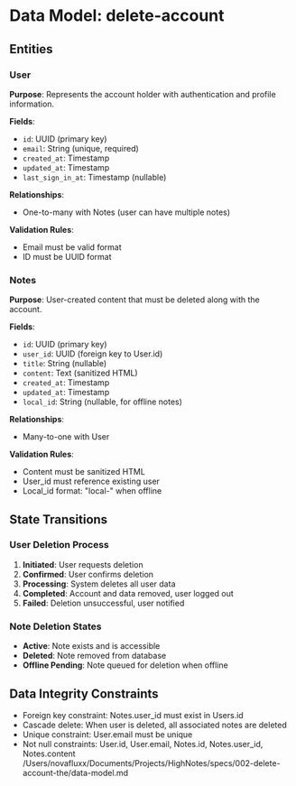# Data Model: delete-account

## Entities

### User
**Purpose**: Represents the account holder with authentication and profile information.

**Fields**:
- `id`: UUID (primary key)
- `email`: String (unique, required)
- `created_at`: Timestamp
- `updated_at`: Timestamp
- `last_sign_in_at`: Timestamp (nullable)

**Relationships**:
- One-to-many with Notes (user can have multiple notes)

**Validation Rules**:
- Email must be valid format
- ID must be UUID format

### Notes
**Purpose**: User-created content that must be deleted along with the account.

**Fields**:
- `id`: UUID (primary key)
- `user_id`: UUID (foreign key to User.id)
- `title`: String (nullable)
- `content`: Text (sanitized HTML)
- `created_at`: Timestamp
- `updated_at`: Timestamp
- `local_id`: String (nullable, for offline notes)

**Relationships**:
- Many-to-one with User

**Validation Rules**:
- Content must be sanitized HTML
- User_id must reference existing user
- Local_id format: "local-<uuid>" when offline

## State Transitions

### User Deletion Process
1. **Initiated**: User requests deletion
2. **Confirmed**: User confirms deletion
3. **Processing**: System deletes all user data
4. **Completed**: Account and data removed, user logged out
5. **Failed**: Deletion unsuccessful, user notified

### Note Deletion States
- **Active**: Note exists and is accessible
- **Deleted**: Note removed from database
- **Offline Pending**: Note queued for deletion when offline

## Data Integrity Constraints
- Foreign key constraint: Notes.user_id must exist in Users.id
- Cascade delete: When user is deleted, all associated notes are deleted
- Unique constraint: User.email must be unique
- Not null constraints: User.id, User.email, Notes.id, Notes.user_id, Notes.content</content>
<parameter name="filePath">/Users/novafluxx/Documents/Projects/HighNotes/specs/002-delete-account-the/data-model.md
